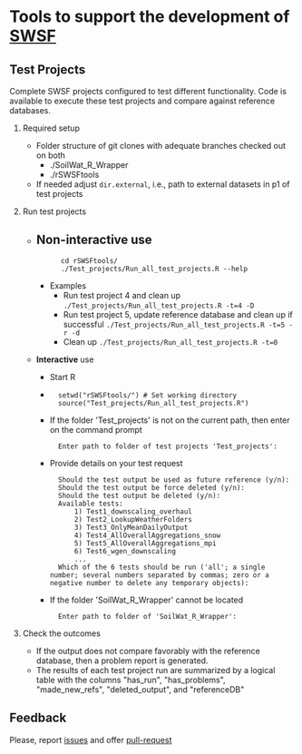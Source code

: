 # Tools to support the development of [SWSF](https://github.com/Burke-Lauenroth-Lab/SoilWat_R_Wrapper)

## Test Projects
Complete SWSF projects configured to test different functionality. Code is available to
execute these test projects and compare against reference databases.

1. Required setup
    - Folder structure of git clones with adequate branches checked out on both
        - ./SoilWat_R_Wrapper
        - ./rSWSFtools
    - If needed adjust `dir.external`, i.e., path to external datasets in p1 of test projects

2. Run test projects
    * __Non-interactive__ use
        - 
                cd rSWSFtools/
                ./Test_projects/Run_all_test_projects.R --help

        - Examples
            - Run test project 4 and clean up
                    `./Test_projects/Run_all_test_projects.R -t=4 -D`
            - Run test project 5, update reference database and clean up if successful
                    `./Test_projects/Run_all_test_projects.R -t=5 -r -d`
            - Clean up `./Test_projects/Run_all_test_projects.R -t=0`

    * __Interactive__ use
    
        - Start R
        
        -
                setwd("rSWSFtools/") # Set working directory
                source("Test_projects/Run_all_test_projects.R")

        - If the folder 'Test_projects' is not on the current path, then enter on the command prompt

                Enter path to folder of test projects 'Test_projects':

        - Provide details on your test request

                Should the test output be used as future reference (y/n):
                Should the test output be force deleted (y/n):
                Should the test output be deleted (y/n):
                Available tests:
                    1) Test1_downscaling_overhaul
                    2) Test2_LookupWeatherFolders
                    3) Test3_OnlyMeanDailyOutput
                    4) Test4_AllOverallAggregations_snow
                    5) Test5_AllOverallAggregations_mpi
                    6) Test6_wgen_downscaling
                    ...
                Which of the 6 tests should be run ('all'; a single number; several numbers separated by commas; zero or a negative number to delete any temporary objects):

        - If the folder 'SoilWat_R_Wrapper' cannot be located

                Enter path to folder of 'SoilWat_R_Wrapper':


3. Check the outcomes
    - If the output does not compare favorably with the reference database, then a
      problem report is generated.
    - The results of each test project run are summarized by a logical table with
      the columns "has_run", "has_problems", "made_new_refs", "deleted_output", and
      "referenceDB"


## Feedback
Please, report [issues](https://github.com/Burke-Lauenroth-Lab/rSWSFtools/issues) and offer [pull-request](https://github.com/Burke-Lauenroth-Lab/rSWSFtools/pulls)
